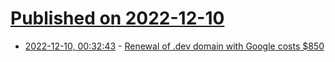 # [Published on 2022-12-10](index.md)

* [2022-12-10, 00:32:43](https://news.ycombinator.com/item?id=33928399) - [Renewal of .dev domain with Google costs $850](https://twitter.com/emirkarsiyakali/status/1601373440979525632)
